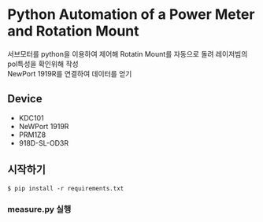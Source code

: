 # Python Automation of a Power Meter and Rotation Mount 
서브모터를 python을 이용하여 제어해 Rotatin Mount를 자동으로 돌려 레이저빔의 pol특성을 확인위해 작성  
NewPort 1919R를 연결하여 데이터를 얻기

## Device
- KDC101
- NeWPort 1919R
- PRM1Z8
- 918D-SL-OD3R

## 시작하기
```
$ pip install -r requirements.txt
```
### measure.py 실행
